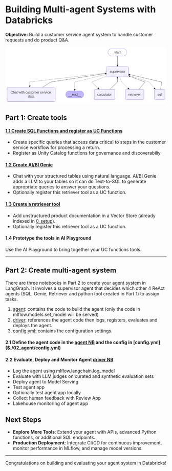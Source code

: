 # Building Multi-agent Systems with Databricks
**Objective:** Build a customer service agent system to handle customer requests and do product Q&A.

![](graph.png)
## Part 1: Create tools
#### [1.1 Create SQL Functions and register as UC Functions]($./01_create_tools/1.1_create_sql_fn)
- Create specific queries that access data critical to steps in the customer service workflow for processing a return.<br>
- Register as Unity Catalog functions for governance and discoverabiliy

#### [1.2 Create AI/BI Genie]($./01_create_tools/1.2_create_genie_space)
- Chat with your structured tables using natural language. AI/BI Genie adds a LLM to your tables so it can do Text-to-SQL to generate appropriate queries to answer your questions.<br>
- Optionally register this retriever tool as a UC function.

#### [1.3 Create a retriever tool]($./01_create_tools/1.3_create_retriever)
- Add unstructured product documentation in a Vector Store (already indexed in [0_setup]($./01_create_tools/0_setup)).<br>
- Optionally register this retriever tool as a UC function.

#### 1.4 Prototype the tools in AI Playground
Use the AI Playground to bring together your UC functions tools.


--------
## Part 2: Create multi-agent system
There are three notebooks in Part 2 to create your agent system in LangGraph. It involves a supervisor agent that decides which other 4 ReAct agents (SQL, Genie, Retriever and python tool created in Part 1) to assign tasks. 
1. [agent]($./02_agent/agent): contains the code to build the agent (only the code in mlflow.models.set_model will be served)
2. [driver]($./02_agent/driver): references the agent code then logs, registers, evaluates and deploys the agent.
3. [config.yml]($./02_agent/config.yml): contains the configuration settings.
#### 2.1 Define the agent code in the [agent NB]($./02_agent/agent) and the config in [config.yml]($./02_agent/config.yml)

#### 2.2 Evaluate, Deploy and Monitor Agent [driver NB]($./02_agent/driver)
- Log the agent using mlflow.langchain.log_model
- Evaluate with LLM judges on curated and synthetic evaluation sets
- Deploy agent to Model Serving
- Test agent app
- Optionally test agent app locally
- Collect human feedback with Review App
- Lakehouse monitoring of agent app

## Next Steps
- **Explore More Tools**: Extend your agent with APIs, advanced Python functions, or additional SQL endpoints.  
- **Production Deployment**: Integrate CI/CD for continuous improvement, monitor performance in MLflow, and manage model versions.

---

Congratulations on building and evaluating your agent system in Databricks!
